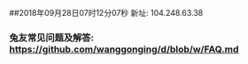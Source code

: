 ##2018年09月28日07时12分07秒 新址: 104.248.63.38
### 兔友常见问题及解答: https://github.com/wanggonging/d/blob/w/FAQ.md

